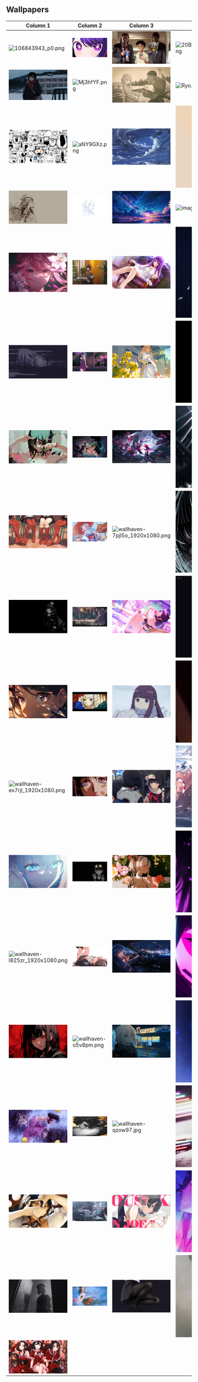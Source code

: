 
## Wallpapers

| Column 1 | Column 2 | Column 3 | Column 4 |
|----------|----------|----------|----------|
| ![106843943_p0.png](./walls/106843943_p0.png) | ![121233571_p0_master1200.jpg](./walls/121233571_p0_master1200.jpg) | ![1725651720032990.jpg](./walls/1725651720032990.jpg) | ![20B6E4ECCC5B18BCE57A1FCF803FEA2629B8F53B.png](./walls/20B6E4ECCC5B18BCE57A1FCF803FEA2629B8F53B.png) |
| ![C53L9yi.jpg](./walls/C53L9yi.jpg) | ![Mj3hfYF.png](./walls/Mj3hfYF.png) | ![QkO1C-JqJbM.jpg](./walls/QkO1C-JqJbM.jpg) | ![Ryo.png](./walls/Ryo.png) |
| ![a1C7L3Q.png](./walls/a1C7L3Q.png) | ![aNY9GXz.png](./walls/aNY9GXz.png) | ![clouds.png](./walls/clouds.png) | ![daadaadasdas.png](./walls/daadaadasdas.png) |
| ![dark-angel-sketch.jpg](./walls/dark-angel-sketch.jpg) | ![frieren-white.jpeg](./walls/frieren-white.jpeg) | ![horizon.jpg](./walls/horizon.jpg) | ![image.png](./walls/image.png) |
| ![image0.png](./walls/image0.png) | ![jPJPC8MqHYg.jpg](./walls/jPJPC8MqHYg.jpg) | ![kreslo-devushka-sidit-nozhki-anime.jpg](./walls/kreslo-devushka-sidit-nozhki-anime.jpg) | ![mima.png](./walls/mima.png) |
| ![rei.png](./walls/rei.png) | ![wallhaven-0jqyyq_1920x1080.png](./walls/wallhaven-0jqyyq_1920x1080.png) | ![wallhaven-1p5zpw_1920x1080.png](./walls/wallhaven-1p5zpw_1920x1080.png) | ![wallhaven-1pqy13_1920x1080.png](./walls/wallhaven-1pqy13_1920x1080.png) |
| ![wallhaven-2y6pgy_1920x1080.png](./walls/wallhaven-2y6pgy_1920x1080.png) | ![wallhaven-3l1oqy.jpg](./walls/wallhaven-3l1oqy.jpg) | ![wallhaven-3lp6o9_1920x1080.png](./walls/wallhaven-3lp6o9_1920x1080.png) | ![wallhaven-6drw56.jpg](./walls/wallhaven-6drw56.jpg) |
| ![wallhaven-6omvvl_1920x1080.png](./walls/wallhaven-6omvvl_1920x1080.png) | ![wallhaven-7p7kre_1920x1080.png](./walls/wallhaven-7p7kre_1920x1080.png) | ![wallhaven-7pjl5o_1920x1080.png](./walls/wallhaven-7pjl5o_1920x1080.png) | ![wallhaven-7pvk1e_1920x1080.png](./walls/wallhaven-7pvk1e_1920x1080.png) |
| ![wallhaven-85gjkk_1920x1080.png](./walls/wallhaven-85gjkk_1920x1080.png) | ![wallhaven-966yr8_1920x1080.png](./walls/wallhaven-966yr8_1920x1080.png) | ![wallhaven-9d177d_1920x1080.png](./walls/wallhaven-9d177d_1920x1080.png) | ![wallhaven-9d1wz1_1920x1080.png](./walls/wallhaven-9d1wz1_1920x1080.png) |
| ![wallhaven-9dex31_1920x1080.png](./walls/wallhaven-9dex31_1920x1080.png) | ![wallhaven-d6jlkm_1920x1080.png](./walls/wallhaven-d6jlkm_1920x1080.png) | ![wallhaven-d6q9jl_1920x1080.png](./walls/wallhaven-d6q9jl_1920x1080.png) | ![wallhaven-ex59qw_1920x1080.png](./walls/wallhaven-ex59qw_1920x1080.png) |
| ![wallhaven-ex7rjl_1920x1080.png](./walls/wallhaven-ex7rjl_1920x1080.png) | ![wallhaven-g77p57_1920x1080.png](./walls/wallhaven-g77p57_1920x1080.png) | ![wallhaven-g89dz3_1920x1080.png](./walls/wallhaven-g89dz3_1920x1080.png) | ![wallhaven-jxl31y_1920x1080.png](./walls/wallhaven-jxl31y_1920x1080.png) |
| ![wallhaven-jxp1wq_1920x1080.png](./walls/wallhaven-jxp1wq_1920x1080.png) | ![wallhaven-k7qze6_1920x1080.png](./walls/wallhaven-k7qze6_1920x1080.png) | ![wallhaven-kxoqx6_1920x1080.png](./walls/wallhaven-kxoqx6_1920x1080.png) | ![wallhaven-kxqqdq_1920x1080.png](./walls/wallhaven-kxqqdq_1920x1080.png) |
| ![wallhaven-l825zr_1920x1080.png](./walls/wallhaven-l825zr_1920x1080.png) | ![wallhaven-lmk9ey_1920x1080.png](./walls/wallhaven-lmk9ey_1920x1080.png) | ![wallhaven-nr2l27_1920x1080.png](./walls/wallhaven-nr2l27_1920x1080.png) | ![wallhaven-o3km89_1920x1080.png](./walls/wallhaven-o3km89_1920x1080.png) |
| ![wallhaven-o57k3m_1920x1080.png](./walls/wallhaven-o57k3m_1920x1080.png) | ![wallhaven-o5v8pm.png](./walls/wallhaven-o5v8pm.png) | ![wallhaven-p9ep13_1920x1080.png](./walls/wallhaven-p9ep13_1920x1080.png) | ![wallhaven-p9ezyp_1920x1080.png](./walls/wallhaven-p9ezyp_1920x1080.png) |
| ![wallhaven-q2386d_1920x1080.png](./walls/wallhaven-q2386d_1920x1080.png) | ![wallhaven-qzkq6l_1920x1080.png](./walls/wallhaven-qzkq6l_1920x1080.png) | ![wallhaven-qzow97.jpg](./walls/wallhaven-qzow97.jpg) | ![wallhaven-qzx3vl_1920x1080.png](./walls/wallhaven-qzx3vl_1920x1080.png) |
| ![wallhaven-rr8jxw_1920x1080.png](./walls/wallhaven-rr8jxw_1920x1080.png) | ![wallhaven-vq6kz8_1920x1080.png](./walls/wallhaven-vq6kz8_1920x1080.png) | ![wallhaven-vqjm7p_1920x1080.png](./walls/wallhaven-vqjm7p_1920x1080.png) | ![wallhaven-vqkdxm_1920x1080.png](./walls/wallhaven-vqkdxm_1920x1080.png) |
| ![wallhaven-x6mk7o_1920x1080.png](./walls/wallhaven-x6mk7o_1920x1080.png) | ![wallhaven-x6r6wd_1920x1080.png](./walls/wallhaven-x6r6wd_1920x1080.png) | ![wallhaven-y8jxog_1920x1080.png](./walls/wallhaven-y8jxog_1920x1080.png) | ![wallhaven-yx3kex_1920x1080.png](./walls/wallhaven-yx3kex_1920x1080.png) |
| ![wallhaven-z8xvkj_1920x1080.png](./walls/wallhaven-z8xvkj_1920x1080.png) |
